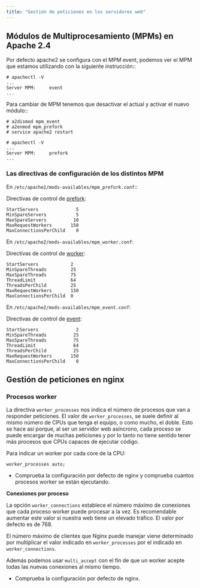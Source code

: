 ```yaml
---
title: "Gestión de peticiones en los servidores web"
--- 
```


## Módulos de Multiprocesamiento (MPMs) en Apache 2.4


Por defecto apache2 se configura con el MPM event, podemos ver el MPM que estamos utilizando con la siguiente instrucción::

	# apachectl -V
	...
	Server MPM:     event
	...

Para cambiar de MPM tenemos que desactivar el actual y activar el nuevo módulo::

	# a2dismod mpm_event
	# a2enmod mpm_prefork
	# service apache2 restart

	# apachectl -V
	...
	Server MPM:     prefork
	...

### Las directivas de configuración de los distintos MPM

En ``/etc/apache2/mods-availables/mpm_prefork.conf``::

Directivas de control de [prefork](https://httpd.apache.org/docs/2.4/mod/prefork.html>):

    StartServers              5
    MinSpareServers           5
    MaxSpareServers          10
    MaxRequestWorkers       150
    MaxConnectionsPerChild    0


En ``/etc/apache2/mods-availables/mpm_worker.conf``:

Directivas de control de [worker](https://httpd.apache.org/docs/2.4/mod/worker.html>):

    StartServers            2
    MinSpareThreads         25
    MaxSpareThreads         75
    ThreadLimit             64
    ThreadsPerChild         25
    MaxRequestWorkers       150
    MaxConnectionsPerChild  0

En ``/etc/apache2/mods-availables/mpm_event.conf``:

Directivas de control de [event](https://httpd.apache.org/docs/2.4/mod/event.html>):

    StartServers              2
    MinSpareThreads          25
    MaxSpareThreads          75
    ThreadLimit              64
    ThreadsPerChild          25
    MaxRequestWorkers       150
    MaxConnectionsPerChild    0

## Gestión de peticiones en nginx

### Procesos worker

La directiva `worker_processes` nos indica el número de procesos que van a responder peticiones. 
El valor de `worker_processes`, se suele definir al mismo número de CPUs que tenga el equipo, o como mucho, el doble. Esto se hace así porque, al ser un servidor web asíncrono, cada proceso se puede encargar de muchas peticiones y por lo tanto no tiene sentido tener más procesos que CPUs capaces de ejecutar código.

Para indicar un worker por cada core de la CPU:

    worker_processes auto;

* Comprueba la configuración por defecto de nginx y comprueba cuantos procesos worker se están ejecutando.

**Conexiones por proceso**

La opción `worker_connections` establece el número máximo de conexiones que cada proceso worker puede procesar a la vez. Es recomendable aumentar este valor si nuestra web tiene un elevado tráfico. El valor por defecto es de 768.

El número máximo de clientes que Nginx puede manejar viene determinado por multiplicar el valor indicado en `worker_processes` por el indicado en `worker_connections`.

Además podemos usar `multi_accept` con el fin de que un worker acepte todas las nuevas conexiones al mismo tiempo.

* Comprueba la configuración por defecto de nginx.

